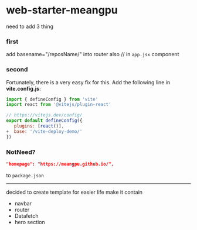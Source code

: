 # web-starter-meangpu

need to add 3 thing

### first

add basename="/reposName/" into router also // in `app.jsx` component
<BrowserRouter basename='/web-starter-meangpu/'>

### second

Fortunately, there is a very easy fix for this. Add the following line in **vite.config.js**:

```js
import { defineConfig } from 'vite'
import react from '@vitejs/plugin-react'

// https://vitejs.dev/config/
export default defineConfig({
   plugins: [react()],
+  base: '/vite-deploy-demo/'
})

```

### NotNeed?

```json
"homepage": "https://meangpu.github.io/",
```

to `package.json`

---

decided to create template for easier life make it contain

- navbar
- router
- Datafetch
- hero section
